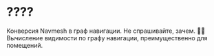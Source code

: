 # ???? 
 Конверсия Navmesh в граф навигации. Не спрашивайте, зачем. 🤷‍♂️ 
 Вычисление видимости по графу навигации, преимущественно для помещений. 